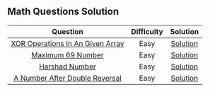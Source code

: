 ## Math Questions Solution

| Question | Difficulty    | Solution    |
| :---:   | :---: | :---: |
| [XOR Operations In An Given Array](https://leetcode.com/problems/xor-operation-in-an-array/) | Easy   | [Solution](https://github.com/MrBlueBird2/leetcode-solutions/blob/main/math/xor_operation_in_an_given_array.py)   |
| [Maximum 69 Number](https://leetcode.com/problems/maximum-69-number/description/) | Easy   | [Solution](https://github.com/MrBlueBird2/leetcode-solutions/blob/main/math/minimum_69_number.py)   |
| [Harshad Number](https://leetcode.com/problems/harshad-number/description/) | Easy   | [Solution](https://github.com/MrBlueBird2/leetcode-solutions/blob/main/math/harshad_number.py)   |
| [A Number After Double Reversal](https://leetcode.com/problems/a-number-after-a-double-reversal/) | Easy   | [Solution](https://github.com/MrBlueBird2/leetcode-solutions/blob/main/math/a_number_after_double_reversal.py)   |

